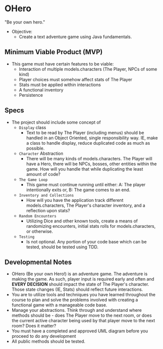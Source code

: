 # OHero
"Be your own hero."
* Objective:
  * Create a text adventure game using Java fundamentals.

## Minimum Viable Product (MVP)
* This game must have certain features to be viable:
  * Interaction of multiple models.characters (The Player, NPCs of some kind)
  * Player choices must somehow affect stats of The Player
  * Stats must be applied within interactions
  * A functional inventory
  * Persistence

## Specs
* The project should include some concept of
  * `Display` class
    * Text to be read by The Player (including menus) should be handled in an Object Oriented, single responsibility way. IE, make a class to handle display, reduce duplicated code as much as possible.
  * `Character` Abstraction
    * There will be many kinds of models.characters. The Player will have a Hero, there will be NPCs, bosses, other entities within the game. How will you handle that while duplicating the least amount of code?
  * `The Game Loop`
    * This game must continue running until either:
       A: The player intentionally exits or,
       B: The game comes to an end.
  * `Inventory and Collections`
    * How will you have the application track different models.characters, The Player's character inventory, and a reflection upon stats?
  * `Random Encounters`
    * Utilizing Dice and other known tools, create a means of randomizing encounters, initial stats rolls for models.characters, or otherwise.
  * `Testing`
    * Is not optional. Any portion of your code base which can be tested, should be tested using TDD.

  
 

## Developmental Notes
* OHero (Be your own Hero!) is an adventure game. The adventure is making the game. As such, player input is required early and often and **EVERY DECISION** should impact the state of The Player's character. Those state changes (IE, Stats) should reflect future interactions.
* You are to utilize tools and techniques you have learned throughout the course to plan and solve the problems involved with creating a functional game with a manageable code base.
* Manage your abstractions. Think through and understand where methods should be - does The Player move to the next room, or does the current active character being used by that player move to the next room? Does it matter?
* You must have a completed and approved UML diagram before you proceed to do any development
* All public methods should be tested.

